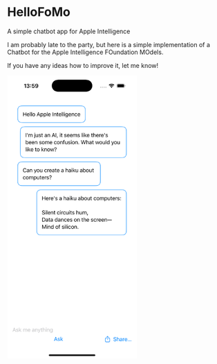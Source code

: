 # HelloFoMo
A simple chatbot app for Apple Intelligence

I am probably late to the party, but here is a simple implementation of a Chatbot for the Apple Intelligence FOundation MOdels.

If you have any ideas how to improve it, let me know!

<img src="screen.png" alt="screenshot" width="300"/>



